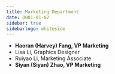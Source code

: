 ```yaml
---
title: Marketing Department
date: 0001-01-02
sidebar: true
sidebarlogo: whiteside
---
```


- **Haoran (Harvey) Fang, VP Marketing**
- Lisa Li, Graphics Designer
- Ruiyao Li, Marketing Associate
- **Siyan (Siyan) Zhao, VP Marketing**
